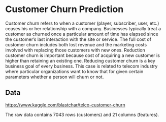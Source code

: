 # Customer Churn Prediction

Customer churn refers to when a customer (player, subscriber, user, etc.) ceases his or her relationship with a company. Businesses typically treat a customer as churned once a particular amount of time has elapsed since the customer’s last interaction with the site or service. The full cost of customer churn includes both lost revenue and the marketing costs involved with replacing those customers with new ones. Reduction customer churn is important because cost of acquiring a new customer is higher than retaining an existing one. Reducing customer churn is a key business goal of every business. This case is related to telecom industry where particular organizations want to know that for given certain parameters whether a person will churn or not.

## Data

https://www.kaggle.com/blastchar/telco-customer-churn

The raw data contains 7043 rows (customers) and 21 columns (features).
